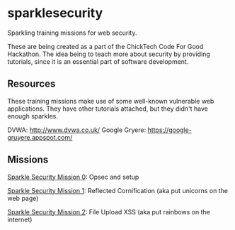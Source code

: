 # sparklesecurity
Sparkling training missions for web security.

These are being created as a part of the ChickTech Code For Good Hackathon.
The idea being to teach more about security by providing tutorials, since
it is an essential part of software development.

## Resources

These training missions make use of some well-known vulnerable web
applications. They have other tutorials attached, but they didn't have
enough sparkles.

DVWA: http://www.dvwa.co.uk/
Google Gryere: https://google-gruyere.appspot.com/

## Missions

[Sparkle Security Mission 0](https://github.com/terriko/sparklesecurity/blob/master/Mission0.md): Opsec and setup

[Sparkle Security Mission 1](https://github.com/terriko/sparklesecurity/blob/master/Mission1.md): Reflected Cornification (aka put unicorns on the web page)

[Sparkle Security Mission 2](https://github.com/terriko/sparklesecurity/blob/master/Mission2.md): File Upload XSS (aka put rainbows on the internet)


